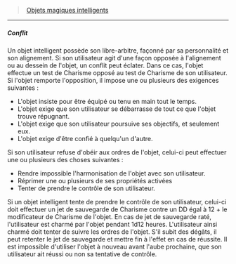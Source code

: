 ﻿---
!GenericItem
Name: Conflit
Id: sentient_magicitems_hd.md#conflit
ParentLink: sentient_magicitems_hd.md#objets-magiques-intelligents
ParentName: Objets magiques intelligents
NameLevel: 5
Attributes: {}
AttributesDictionary: >+
  {}

---
> [Objets magiques intelligents](hd_sentient_magicitems.md)

---

##### Conflit

Un objet intelligent possède son libre-arbitre, façonné par sa personnalité et son alignement. Si son utilisateur agit d'une façon opposée à l'alignement ou au dessein de l'objet, un conflit peut éclater. Dans ce cas, l'objet effectue un test de Charisme opposé au test de Charisme de son utilisateur. Si l'objet remporte l'opposition, il impose une ou plusieurs des exigences suivantes :

* L'objet insiste pour être équipé ou tenu en main tout le temps.
* L'objet exige que son utilisateur se débarrasse de tout ce que l'objet trouve répugnant.
* L'objet exige que son utilisateur poursuive ses objectifs, et seulement eux.
* L'objet exige d'être confié à quelqu'un d'autre.

Si son utilisateur refuse d'obéir aux ordres de l'objet, celui-ci peut effectuer une ou plusieurs des choses suivantes :

* Rendre impossible l'harmonisation de l'objet avec son utilisateur.
* Réprimer une ou plusieurs de ses propriétés activées
* Tenter de prendre le contrôle de son utilisateur.

Si un objet intelligent tente de prendre le contrôle de son utilisateur, celui-ci doit effectuer un jet de sauvegarde de Charisme contre un DD égal à 12 + le modificateur de Charisme de l'objet. En cas de jet de sauvegarde raté, l'utilisateur est charmé par l'objet pendant 1d12 heures. L'utilisateur ainsi charmé doit tenter de suivre les ordres de l'objet. S'il subit des dégâts, il peut retenter le jet de sauvegarde et mettre fin à l'effet en cas de réussite. Il est impossible d'utiliser l'objet à nouveau avant l'aube prochaine, que son utilisateur ait réussi ou non sa tentative de contrôle.

